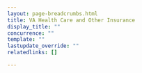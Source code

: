 ```yaml
---
layout: page-breadcrumbs.html
title: VA Health Care and Other Insurance
display_title: ""
concurrence: ""
template: ""
lastupdate_override: ""
relatedlinks: []

---
```

